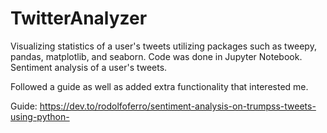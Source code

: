 # TwitterAnalyzer

Visualizing statistics of a user's tweets utilizing packages such as tweepy, pandas, matplotlib, and seaborn. Code was done in Jupyter Notebook. Sentiment analysis of a user's tweets.

Followed a guide as well as added extra functionality that interested me.

Guide: https://dev.to/rodolfoferro/sentiment-analysis-on-trumpss-tweets-using-python-
